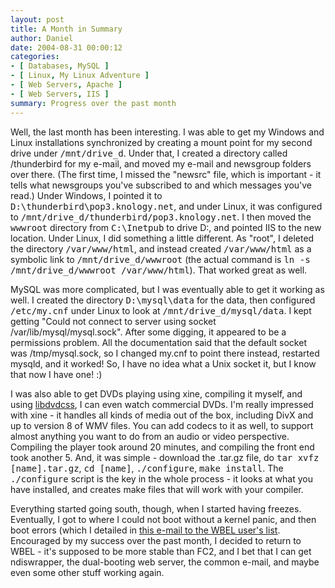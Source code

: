```yaml
---
layout: post
title: A Month in Summary
author: Daniel
date: 2004-08-31 00:00:12
categories:
- [ Databases, MySQL ]
- [ Linux, My Linux Adventure ]
- [ Web Servers, Apache ]
- [ Web Servers, IIS ]
summary: Progress over the past month
---
```


Well, the last month has been interesting. I was able to get my Windows and Linux installations synchronized by creating a mount point for my second drive under <tt>/mnt/drive\_d</tt>. Under that, I created a directory called /thunderbird for my e-mail, and moved my e-mail and newsgroup folders over there. (The first time, I missed the "newsrc" file, which is important - it tells what newsgroups you've subscribed to and which messages you've read.) Under Windows, I pointed it to <tt>D:\thunderbird\pop3.knology.net</tt>, and under Linux, it was configured to <tt>/mnt/drive\_d/thunderbird/pop3.knology.net</tt>. I then moved the <tt>wwwroot</tt> directory from <tt>C:\Inetpub</tt> to drive D:, and pointed IIS to the new location. Under Linux, I did something a little different. As "root", I deleted the directory <tt>/var/www/html</tt>, and instead created <tt>/var/www/html</tt> as a symbolic link to <tt>/mnt/drive\_d/wwwroot</tt> (the actual command is <tt>ln -s /mnt/drive\_d/wwwroot /var/www/html</tt>). That worked great as well.

MySQL was more complicated, but I was eventually able to get it working as well. I created the directory <tt>D:\mysql\data</tt> for the data, then configured <tt>/etc/my.cnf</tt> under Linux to look at <tt>/mnt/drive\_d/mysql/data</tt>. I kept getting "Could not connect to server using socket /var/lib/mysql/mysql.sock". After some digging, it appeared to be a permissions problem. All the documentation said that the default socket was /tmp/mysql.sock, so I changed my.cnf to point there instead, restarted mysqld, and it worked! So, I have no idea what a Unix socket it, but I know that now I have one! :)

I was also able to get DVDs playing using xine, compiling it myself, and using [libdvdcss][], I can even watch commercial DVDs. I'm really impressed with xine - it handles all kinds of media out of the box, including DivX and up to version 8 of WMV files. You can add codecs to it as well, to support almost anything you want to do from an audio or video perspective. Compiling the player took around 20 minutes, and compiling the front end took another 5. And, it was simple - download the .tar.gz file, do <tt>tar xvfz [name].tar.gz</tt>, <tt>cd [name]</tt>, <tt>./configure</tt>, <tt>make install</tt>. The <tt>./configure</tt> script is the key in the whole process - it looks at what you have installed, and creates make files that will work with your compiler.

Everything started going south, though, when I started having freezes. Eventually, I got to where I could not boot without a kernel panic, and then boot errors (which I detailed in [this e-mail to the WBEL user's list][email]. Encouraged by my success over the past month, I decided to return to WBEL - it's supposed to be more stable than FC2, and I bet that I can get ndiswrapper, the dual-booting web server, the common e-mail, and maybe even some other stuff working again.


[libdvdcss]: //developers.videolan.org/libdvdcss/
[email]:     //beau.org/pipermail/whitebox-users/2004-August/003197.html
